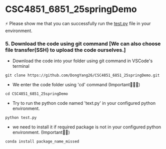 # CSC4851_6851_25springDemo

⚡ Please show me that you can successfully run the [test.py](https://github.com/DongYang26/CSC4851_6851_25springDemo/blob/main/test.py) file in your environment.



### 5. Download the code using git command [We can also choose file transfer(SSH) to upload the code ourselves.]


* Download the code into your folder using git command in VSCode's terminal
```
git clone https://github.com/DongYang26/CSC4851_6851_25springDemo.git
```
* We enter the code folder using 'cd' command (Important🌟🌟🌟)
```
cd CSC4851_6851_25springDemo
```
* Try to run the python code named 'text.py' in your configured python environment.
```
python test.py
```
* we need to install it if required package is not in your configured python environment. (Important🌟🌟)
```
conda install package_name_missed
```
